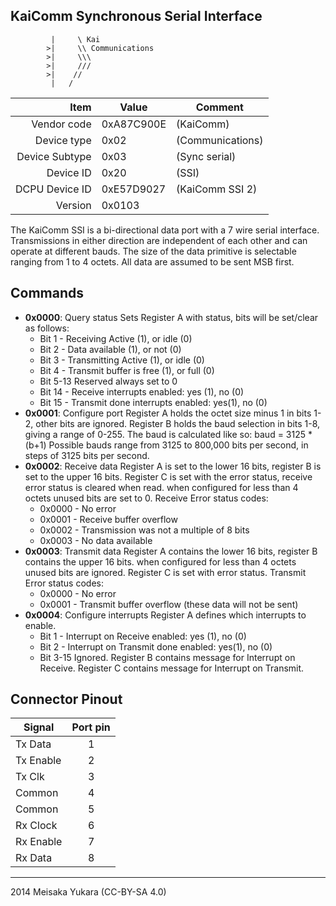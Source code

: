 KaiComm Synchronous Serial Interface
----

```
		 |     \ Kai 
		>|     \\ Communications
		>|     \\\
		>|     ///
		>|    //
		 |   /
```

|     Item       |   Value    |   Comment
| -------------: | ---------- | ----------------
|    Vendor code | 0xA87C900E | (KaiComm)
|    Device type | 0x02       | (Communications)
| Device Subtype | 0x03       | (Sync serial)
|      Device ID | 0x20       | (SSI)
| DCPU Device ID | 0xE57D9027 | (KaiComm SSI 2)
|        Version | 0x0103     |

The KaiComm SSI is a bi-directional data port with a 7 wire serial interface.
Transmissions in either direction are independent of each other and can operate at different bauds.
The size of the data primitive is selectable ranging from 1 to 4 octets.
All data are assumed to be sent MSB first.

Commands
----

 - **0x0000**: Query status
   Sets Register A with status, bits will be set/clear as follows:
   - Bit 1 - Receiving Active (1), or idle (0)
   - Bit 2 - Data available (1), or not (0)
   - Bit 3 - Transmitting Active (1), or idle (0)
   - Bit 4 - Transmit buffer is free (1), or full (0)
   - Bit 5-13 Reserved always set to 0
   - Bit 14 - Receive interrupts enabled: yes (1), no (0)
   - Bit 15 - Transmit done interrupts enabled: yes(1), no (0)
 - **0x0001**: Configure port
   Register A holds the octet size minus 1 in bits 1-2, other bits are ignored.
   Register B holds the baud selection in bits 1-8, giving a range of 0-255.
   The baud is calculated like so: baud = 3125 * (b+1)
   Possible bauds range from 3125 to 800,000 bits per second, in steps of 3125 bits per second.
 - **0x0002**: Receive data
   Register A is set to the lower 16 bits, register B is set to the upper 16 bits.
   Register C is set with the error status, receive error status is cleared when read.
   when configured for less than 4 octets unused bits are set to 0.
   Receive Error status codes:
   - 0x0000 - No error
   - 0x0001 - Receive buffer overflow
   - 0x0002 - Transmission was not a multiple of 8 bits
   - 0x0003 - No data available
 - **0x0003**: Transmit data
   Register A contains the lower 16 bits, register B contains the upper 16 bits.
   when configured for less than 4 octets unused bits are ignored.
   Register C is set with error status.
   Transmit Error status codes:
   - 0x0000 - No error
   - 0x0001 - Transmit buffer overflow (these data will not be sent)
 - **0x0004**: Configure interrupts
   Register A defines which interrupts to enable.
   - Bit 1 - Interrupt on Receive enabled: yes (1), no (0)
   - Bit 2 - Interrupt on Transmit done enabled: yes(1), no (0)
   - Bit 3-15 Ignored.
   Register B contains message for Interrupt on Receive.
   Register C contains message for Interrupt on Transmit.

Connector Pinout
----

Signal    | Port pin
--------- | :----:
Tx Data   |   1
Tx Enable |   2
Tx Clk    |   3
Common    |   4
Common    |   5
Rx Clock  |   6
Rx Enable |   7
Rx Data   |   8

----

2014 Meisaka Yukara (CC-BY-SA 4.0)